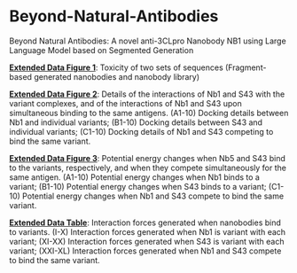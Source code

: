 # Beyond-Natural-Antibodies
Beyond Natural Antibodies: A novel anti-3CLpro Nanobody NB1 using Large Language Model based on Segmented Generation

**[Extended Data Figure 1](https://github.com/ceramider/Beyond-Natural-Antibodies/blob/main/Extended%20Data%20Figure%201.pdf)**: Toxicity of two sets of sequences (Fragment-based generated nanobodies and nanobody library)

**[Extended Data Figure 2](https://github.com/ceramider/Beyond-Natural-Antibodies/blob/main/Extended%20Data%20Figure%202.pdf)**: Details of the interactions of Nb1 and S43 with the variant complexes, and of the interactions of Nb1 and S43 upon simultaneous binding to the same antigens. (A1-10) Docking details between Nb1 and individual variants; (B1-10) Docking details between S43 and individual variants; (C1-10) Docking details of Nb1 and S43 competing to bind the same variant.

**[Extended Data Figure 3](https://github.com/ceramider/Beyond-Natural-Antibodies/blob/main/Extended%20Data%20Figure%203.pdf)**: Potential energy changes when Nb5 and S43 bind to the variants, respectively, and when they compete simultaneously for the same antigen. (A1-10) Potential energy changes when Nb1 binds to a variant; (B1-10) Potential energy changes when S43 binds to a variant; (C1-10) Potential energy changes when Nb1 and S43 compete to bind the same variant.

**[Extended Data Table](https://github.com/ceramider/Beyond-Natural-Antibodies/blob/main/Extended%20Data%20Table.pdf)**: Interaction forces generated when nanobodies bind to variants. (I-X) Interaction forces generated when Nb1 is variant with each variant; (XI-XX) Interaction forces generated when S43 is variant with each variant; (XXI-XL) Interaction forces generated when Nb1 and S43 compete to bind the same variant.
